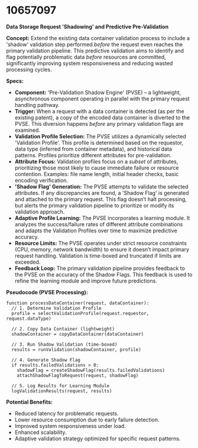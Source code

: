 # 10657097

**Data Storage Request 'Shadowing' and Predictive Pre-Validation**

**Concept:** Extend the existing data container validation process to include a 'shadow' validation step performed *before* the request even reaches the primary validation pipeline. This predictive validation aims to identify and flag potentially problematic data *before* resources are committed, significantly improving system responsiveness and reducing wasted processing cycles.

**Specs:**

*   **Component:** 'Pre-Validation Shadow Engine' (PVSE) – a lightweight, asynchronous component operating in parallel with the primary request handling pathway.
*   **Trigger:** When a request with a data container is detected (as per the existing patent), a copy of the encoded data container is diverted to the PVSE. This diversion happens *before* any primary validation flags are examined.
*   **Validation Profile Selection:** The PVSE utilizes a dynamically selected 'Validation Profile'. This profile is determined based on the requestor, data type (inferred from container metadata), and historical data patterns. Profiles prioritize different attributes for pre-validation.
*   **Attribute Focus:** Validation profiles focus on a *subset* of attributes, prioritizing those most likely to cause immediate failure or resource contention. Examples: file name length, initial header checks, basic encoding verification.
*   **'Shadow Flag' Generation:** The PVSE attempts to validate the selected attributes. If any discrepancies are found, a 'Shadow Flag' is generated and attached to the primary request. This flag doesn’t halt processing, but alerts the primary validation pipeline to prioritize or modify its validation approach.
*   **Adaptive Profile Learning:** The PVSE incorporates a learning module. It analyzes the success/failure rates of different attribute combinations and adapts the Validation Profiles over time to maximize predictive accuracy.
*   **Resource Limits:** The PVSE operates under strict resource constraints (CPU, memory, network bandwidth) to ensure it doesn’t impact primary request handling. Validation is time-boxed and truncated if limits are exceeded.
*   **Feedback Loop:** The primary validation pipeline provides feedback to the PVSE on the accuracy of the Shadow Flags. This feedback is used to refine the learning module and improve future predictions.

**Pseudocode (PVSE Processing):**

```
function processDataContainer(request, dataContainer):
  // 1. Determine Validation Profile
  profile = selectValidationProfile(request.requestor, request.dataType)

  // 2. Copy Data Container (lightweight)
  shadowContainer = copyDataContainer(dataContainer)

  // 3. Run Shadow Validation (time-boxed)
  results = runValidation(shadowContainer, profile)

  // 4. Generate Shadow Flag
  if results.failedValidations > 0:
    shadowFlag = createShadowFlag(results.failedValidations)
    attachShadowFlagToRequest(request, shadowFlag)

  // 5. Log Results for Learning Module
  logValidationResults(request, results)
```

**Potential Benefits:**

*   Reduced latency for problematic requests.
*   Lower resource consumption due to early failure detection.
*   Improved system responsiveness under load.
*   Enhanced scalability.
*   Adaptive validation strategy optimized for specific request patterns.